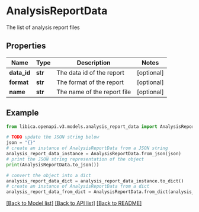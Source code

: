 # AnalysisReportData

The list of analysis report files

## Properties

Name | Type | Description | Notes
------------ | ------------- | ------------- | -------------
**data_id** | **str** | The data id of the report | [optional] 
**format** | **str** | The format of the report | [optional] 
**name** | **str** | The name of the report file | [optional] 

## Example

```python
from libica.openapi.v3.models.analysis_report_data import AnalysisReportData

# TODO update the JSON string below
json = "{}"
# create an instance of AnalysisReportData from a JSON string
analysis_report_data_instance = AnalysisReportData.from_json(json)
# print the JSON string representation of the object
print(AnalysisReportData.to_json())

# convert the object into a dict
analysis_report_data_dict = analysis_report_data_instance.to_dict()
# create an instance of AnalysisReportData from a dict
analysis_report_data_from_dict = AnalysisReportData.from_dict(analysis_report_data_dict)
```
[[Back to Model list]](../README.md#documentation-for-models) [[Back to API list]](../README.md#documentation-for-api-endpoints) [[Back to README]](../README.md)


